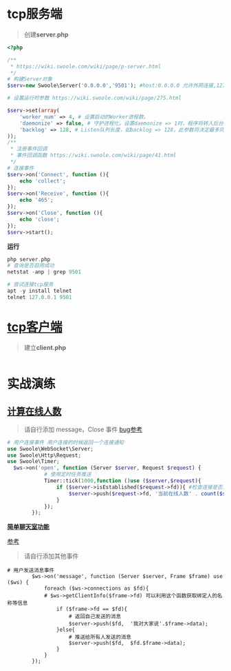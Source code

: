 # tcp服务端

> 创建**server.php**

```php
<?php

/**
 * https://wiki.swoole.com/wiki/page/p-server.html
 */
# 构建Server对象
$serv=new Swoole\Server('0.0.0.0','9501'); #host:0.0.0.0 允许外网连接,127.0.0.1 只允许内网连接

# 设置运行时参数 https://wiki.swoole.com/wiki/page/275.html

$serv->set(array(
    'worker_num' => 4, # 设置启动的Worker进程数。
    'daemonize' => false, # 守护进程化。设置daemonize => 1时，程序将转入后台作为守护进程运行。长时间运行的服务器端程序必须启用此项 后台运行
    'backlog' => 128, # Listen队列长度，如backlog => 128，此参数将决定最多同时有多少个等待accept的连接。
));
/**
 * 注册事件回调
 * 事件回调函数 https://wiki.swoole.com/wiki/page/41.html
 */
# 连接事件
$serv->on('Connect', function (){
    echo 'collect';
});
$serv->on('Receive', function (){
    echo '465';
});
$serv->on('Close', function (){
    echo 'close';
});
$serv->start();
```

**运行**

```php
php server.php
# 查询是否启用成功
netstat -anp | grep 9501    

# 尝试连接tcp服务    
apt -y install telnet
telnet 127.0.0.1 9501
```

# [tcp客户端](https://wiki.swoole.com/wiki/page/p-client.html)

> 建立**client.php**

```php

```



# 实战演练

## [计算在线人数](https://blog.csdn.net/haibo0668/article/details/118193894)

> 请自行添加 message，Close 事件 [bug参考](https://blog.csdn.net/thinkthewill/article/details/109034237)

```php
# 用户连接事件 用户连接的时候返回一个连接通知
use Swoole\WebSocket\Server;
use Swoole\Http\Request;
use Swoole\Timer;
  $ws->on('open', function (Server $server, Request $request) {
            # 使用定时任务推送
            Timer::tick(1000,function ()use ($server,$request){
                if ($server->isEstablished($request->fd)){ #检查连接是否为有效的 WebSocket 客户端连接。
                    $server->push($request->fd, '当前在线人数' . count($server->connections));
                }
            });
        });
```

[**简单聊天室功能**](https://blog.csdn.net/weixin_41423450/article/details/82975346)

[参考](https://blog.csdn.net/jz_Orange/article/details/108366851?utm_medium=distribute.pc_aggpage_search_result.none-task-blog-2~aggregatepage~first_rank_ecpm_v1~rank_v31_ecpm-6-108366851.pc_agg_new_rank&utm_term=swoole+%E5%AE%9E%E7%8E%B0%E8%81%8A%E5%A4%A9%E5%8A%9F%E8%83%BD&spm=1000.2123.3001.4430)

> 请自行添加其他事件

```shell
# 用户发送消息事件
        $ws->on('message', function (Server $server, Frame $frame) use ($ws) {
            foreach ($ws->connections as $fd){
            # $ws->getClientInfo($frame->fd) 可以利用这个函数获取绑定人的名称等信息
                if ($frame->fd == $fd){
                    # 返回自己发送的消息
                    $server->push($fd,  '我对大家说'.$frame->data);
                }else{
                    # 推送给所有人发送的消息 
                    $server->push($fd,  $fd.$frame->data);
                }
            }
        });
```

